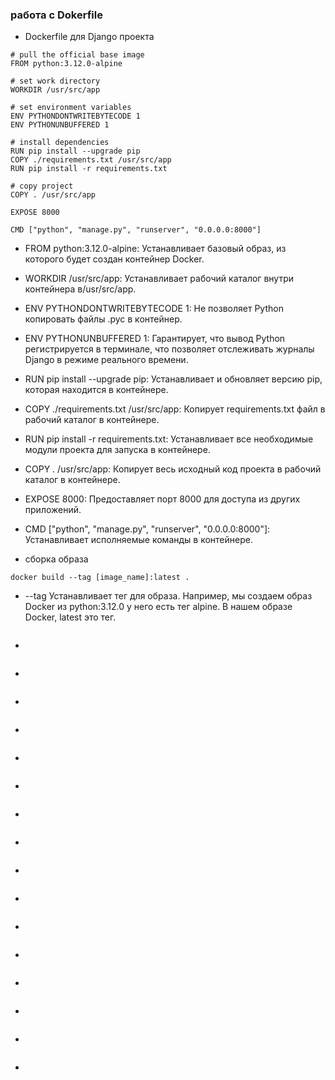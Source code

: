 ### работа с Dokerfile
* Dockerfile для Django проекта
```
# pull the official base image
FROM python:3.12.0-alpine

# set work directory
WORKDIR /usr/src/app

# set environment variables
ENV PYTHONDONTWRITEBYTECODE 1
ENV PYTHONUNBUFFERED 1

# install dependencies
RUN pip install --upgrade pip
COPY ./requirements.txt /usr/src/app
RUN pip install -r requirements.txt

# copy project
COPY . /usr/src/app

EXPOSE 8000

CMD ["python", "manage.py", "runserver", "0.0.0.0:8000"]
```
* FROM python:3.12.0-alpine: Устанавливает базовый образ, из которого будет создан контейнер Docker.
* WORKDIR /usr/src/app: Устанавливает рабочий каталог внутри контейнера в/usr/src/app.
* ENV PYTHONDONTWRITEBYTECODE 1: Не позволяет Python копировать файлы .pyc в контейнер.
* ENV PYTHONUNBUFFERED 1: Гарантирует, что вывод Python регистрируется в терминале, что позволяет отслеживать журналы Django в режиме реального времени.
* RUN pip install --upgrade pip: Устанавливает и обновляет версию pip, которая находится в контейнере.
* COPY ./requirements.txt /usr/src/app: Копирует requirements.txt файл в рабочий каталог в контейнере.
* RUN pip install -r requirements.txt: Устанавливает все необходимые модули проекта для запуска в контейнере.
* COPY . /usr/src/app: Копирует весь исходный код проекта в рабочий каталог в контейнере.
* EXPOSE 8000: Предоставляет порт 8000 для доступа из других приложений.
* CMD ["python", "manage.py", "runserver", "0.0.0.0:8000"]: Устанавливает исполняемые команды в контейнере.

* сборка образа
```
docker build --tag [image_name]:latest .
```
* --tag Устанавливает тег для образа. Например, мы создаем образ Docker из python:3.12.0 у него есть тег alpine.
В нашем образе Docker, latest это тег.
```

```
*
```

```
*
```

```
*
```

```
*
```

```
*
```

```
*
```

```
*
```

```
*
```

```
*
```

```
*
```

```
*
```

```
*
```

```
*
```

```
*
```

```
*
```

```
*
```

```
